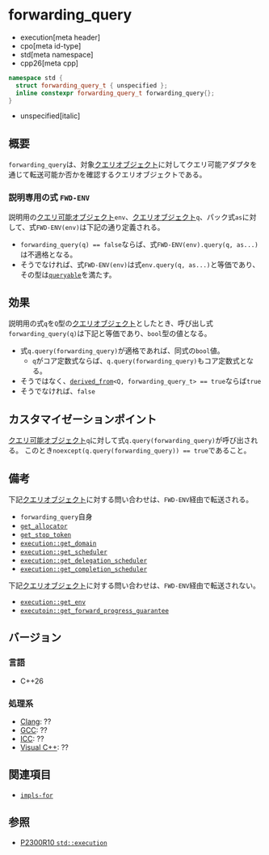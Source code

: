 # forwarding_query
* execution[meta header]
* cpo[meta id-type]
* std[meta namespace]
* cpp26[meta cpp]

```cpp
namespace std {
  struct forwarding_query_t { unspecified };
  inline constexpr forwarding_query_t forwarding_query{};
}
```
* unspecified[italic]

## 概要
`forwarding_query`は、対象[クエリオブジェクト](queryable.md)に対してクエリ可能アダプタを通じて転送可能か否かを確認するクエリオブジェクトである。


### 説明専用の式 `FWD-ENV`
説明用の[クエリ可能オブジェクト](queryable.md)`env`、[クエリオブジェクト](queryable.md)`q`、パック式`as`に対して、式`FWD-ENV(env)`は下記の通り定義される。

- `forwarding_query(q) == false`ならば、式`FWD-ENV(env).query(q, as...)`は不適格となる。
- そうでなければ、式`FWD-ENV(env)`は式`env.query(q, as...)`と等価であり、その型は[`queryable`](queryable.md)を満たす。


## 効果
説明用の式`q`を`Q`型の[クエリオブジェクト](queryable.md)としたとき、呼び出し式`forwarding_query(q)`は下記と等価であり、`bool`型の値となる。

- 式`q.query(forwarding_query)`が適格であれば、同式の`bool`値。
    - `q`がコア定数式ならば、`q.query(forwarding_query)`もコア定数式となる。
- そうではなく、[`derived_from`](/reference/concepts/derived_from.md)`<Q, forwarding_query_t> == true`ならば`true`
- そうでなければ、`false`


## カスタマイゼーションポイント
[クエリ可能オブジェクト](queryable.md)`q`に対して式`q.query(forwarding_query)`が呼び出される。
このとき`noexcept(q.query(forwarding_query)) == true`であること。


## 備考
下記[クエリオブジェクト](queryable.md)に対する問い合わせは、`FWD-ENV`経由で転送される。

- `forwarding_query`自身
- [`get_allocator`](get_allocator.md)
- [`get_stop_token`](get_stop_token.md)
- [`execution::get_domain`](execution/get_domain.md)
- [`execution::get_scheduler`](execution/get_scheduler.md)
- [`execution::get_delegation_scheduler`](execution/get_delegation_scheduler.md)
- [`execution::get_completion_scheduler`](execution/get_completion_scheduler.md)

下記[クエリオブジェクト](queryable.md)に対する問い合わせは、`FWD-ENV`経由で転送されない。

- [`execution​::​get_env`](execution/get_env.md)
- [`executoin::get_forward_progress_guarantee`](executionget_forward_progress_guarantee.md.nolink)


## バージョン
### 言語
- C++26

### 処理系
- [Clang](/implementation.md#clang): ??
- [GCC](/implementation.md#gcc): ??
- [ICC](/implementation.md#icc): ??
- [Visual C++](/implementation.md#visual_cpp): ??


## 関連項目
- [`impls-for`](execution/impls-for.md)


## 参照
- [P2300R10 `std::execution`](https://www.open-std.org/jtc1/sc22/wg21/docs/papers/2024/p2300r10.html)

